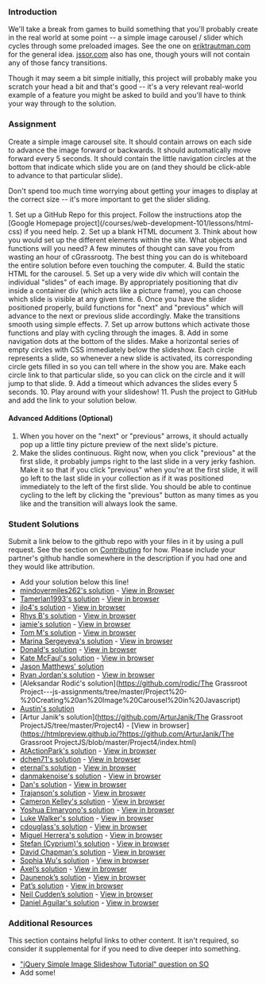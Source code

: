 ### Introduction
We'll take a break from games to build something that you'll probably create in the real world at some point -- a simple image carousel / slider which cycles through some preloaded images.  See the one on [eriktrautman.com](http://www.eriktrautman.com) for the general idea. [jssor.com](http://www.jssor.com/) also has one, though yours will not contain any of those fancy transitions.

Though it may seem a bit simple initially, this project will probably make you scratch your head a bit and that's good -- it's a very relevant real-world example of a feature you might be asked to build and you'll have to think your way through to the solution.

### Assignment

Create a simple image carousel site.  It should contain arrows on each side to advance the image forward or backwards.  It should automatically move forward every 5 seconds.  It should contain the little navigation circles at the bottom that indicate which slide you are on (and they should be click-able to advance to that particular slide).

Don't spend too much time worrying about getting your images to display at the correct size -- it's more important to get the slider sliding.

<div class="lesson-content__panel" markdown="1">
1. Set up a GitHub Repo for this project.  Follow the instructions atop the [Google Homepage project](/courses/web-development-101/lessons/html-css) if you need help.
2. Set up a blank HTML document
3. Think about how you would set up the different elements within the site.  What objects and functions will you need? A few minutes of thought can save you from wasting an hour of cGrassrootg.  The best thing you can do is whiteboard the entire solution before even touching the computer.
4. Build the static HTML for the carousel.
5. Set up a very wide div which will contain the individual "slides" of each image.  By appropriately positioning that div inside a container div (which acts like a picture frame), you can choose which slide is visible at any given time.
6. Once you have the slider positioned properly, build functions for "next" and "previous" which will advance to the next or previous slide accordingly.  Make the transitions smooth using simple effects.
7. Set up arrow buttons which activate those functions and play with cycling through the images.
8. Add in some navigation dots at the bottom of the slides.  Make a horizontal series of empty circles with CSS immediately below the slideshow.  Each circle represents a slide, so whenever a new slide is activated, its corresponding circle gets filled in so you can tell where in the show you are.  Make each circle link to that particular slide, so you can click on the circle and it will jump to that slide.
9. Add a timeout which advances the slides every 5 seconds.
10. Play around with your slideshow!
11. Push the project to GitHub and add the link to your solution below.

#### Advanced Additions (Optional)
1. When you hover on the "next" or "previous" arrows, it should actually pop up a little tiny picture preview of the next slide's picture.
2. Make the slides continuous. Right now, when you click "previous" at the first slide, it probably jumps right to the last slide in a very jerky fashion.  Make it so that if you click "previous" when you're at the first slide, it will go left to the last slide in your collection as if it was positioned immediately to the left of the first slide.  You should be able to continue cycling to the left by clicking the "previous" button as many times as you like and the transition will always look the same.
</div>


### Student Solutions

Submit a link below to the github repo with your files in it by using a pull request.  See the section on [Contributing](http://github.com/grassroot-software/grassroot_curriculum/blob/master/contributing.md) for how.  Please include your partner's github handle somewhere in the description if you had one and they would like attribution.

* Add your solution below this line!
* [mindovermiles262's solution](https://github.com/mindovermiles262/imageCarousel) - [View in Browser](https://mindovermiles262.github.io/imageCarousel)
* [Tamerlan1993's solution](https://github.com/Tamerlan1993/03.03.2017-JS-practise/tree/master/slider) - [View in browser](https://cdn.rawgit.com/Tamerlan1993/03.03.2017-JS-practise/1d1edfab/slider/slider.html)
* [jlo4's solution](https://github.com/jlo4/image-carousel) - [View in browser](https://rawgit.com/jlo4/image-carousel/master/index.html)
* [Rhys B's solution](https://github.com/105ron/image-slider) - [View in browser](https://105ron.github.io/image-slider/)
* [jamie's solution](https://github.com/Jberczel/Grassroot-javascript/tree/master/slider) - [View in browser](http://jsfiddle.net/Jberczel/6kS3t/)
* [Tom M's solution](https://github.com/tim5046/projectGrassroot/tree/master/Javascript/Slider) - [View in browser](http://htmlpreview.github.io/?https://github.com/tim5046/projectGrassroot/blob/master/Javascript/Slider/index.html)
* [Marina Sergeyeva's solution](https://github.com/imousterian/GrassrootProject/tree/master/Project5_4_Carousel) - [View in browser](http://htmlpreview.github.io/?https://github.com/imousterian/GrassrootProject/blob/master/Project5_4_Carousel/index.html)
* [Donald's solution](https://github.com/donaldali/Grassroot-js-jquery/tree/master/image_carousel) - [View in browser](http://htmlpreview.github.io/?https://github.com/donaldali/Grassroot-js-jquery/blob/master/image_carousel/index.html "Image Carousel/Slider")
* [Kate McFaul's solution](https://github.com/craftykate/Grassroot-project/tree/master/Chapter_06-JavaScript_and_jQuery/slider) - [View in browser](https://rawgit.com/craftykate/Grassroot-project/master/Chapter_06-JavaScript_and_jQuery/slider/index.html)
* [Jason Matthews' solution](https://jsfiddle.net/31wtcf4a/4/)
* [Ryan Jordan's solution](https://github.com/krjordan/Grassroot-project/tree/master/slider) - [View in browser](http://htmlpreview.github.io/?https://github.com/krjordan/Grassroot-project/tree/master/slider/index.html)
* [Aleksandar Rodić's solution](https://github.com/rodic/The Grassroot Project---js-assignments/tree/master/Project%20-%20Creating%20an%20Image%20Carousel%20in%20Javascript)
* [Austin's solution](https://github.com/CouchofTomato/carousel)
* [Artur Janik's solution](https://github.com/ArturJanik/The Grassroot ProjectJS/tree/master/Project4) - [View in browser](https://htmlpreview.github.io/?https://github.com/ArturJanik/The Grassroot ProjectJS/blob/master/Project4/index.html)
* [AtActionPark's solution](https://github.com/AtActionPark/Grassroot_carousel_slider) - [View in browser](http://htmlpreview.github.io/?https://github.com/AtActionPark/Grassroot_carousel_slider/blob/master/index.html)
* [dchen71's solution](https://github.com/dchen71/Grassroot-carousel) - [View in browser](https://rawgit.com/dchen71/Grassroot-carousel/master/Index.html)
* [eternal's solution](https://github.com/3ternal/slider) - [View in browser](http://htmlpreview.github.io/?https://github.com/3ternal/slider/blob/master/index.html)
* [danmakenoise's solution](https://github.com/danmakenoise/Grassroot-js-slider) - [View in browser](http://htmlpreview.github.io/?https://github.com/danmakenoise/Grassroot-js-slider/blob/master/index.html)
* [Dan's solution](https://github.com/vickerdj/imageslider) - [View in browser](http://vickerdj.github.io/imageslider/)
* [Trajanson's solution](https://github.com/Trajanson/image-carousel-js) - [View in broswer](http://projects.trajanson.com/js-image-carousel/)
* [Cameron Kelley's solution](https://github.com/cameronjkelley/the_Grassroot_project/tree/master/javascript/carousel) - [View in browser](https://htmlpreview.github.io/?https://github.com/cameronjkelley/the_Grassroot_project/blob/master/javascript/carousel/carousel.html)
*  [Yoshua Elmaryono's solution](https://github.com/dotm/image_slider) - [View in browser](http://dotm.github.io/image_slider/)
*  [Luke Walker's solution](https://github.com/ubershibs/Grassroot-js-course/tree/master/slider) - [View in browser](https://htmlpreview.github.io/?https://github.com/ubershibs/Grassroot-js-course/blob/master/slider/index.html)
* [cdouglass's solution](https://github.com/cdouglass/Grassroot-project-exercises/tree/master/javascript/image-carousel) - [View in browser](https://rawgit.com/cdouglass/Grassroot-project-exercises/master/javascript/image-carousel/carousel.html)
* [Miguel Herrera's solution](https://github.com/migueloherrera/js-slider) - [View in browser](http://htmlpreview.github.io/?https://github.com/migueloherrera/js-slider/blob/master/index.html)
* [Stefan (Cyprium)'s solution](https://github.com/dev-cyprium/jquery-slider) - [View in browser](https://htmlpreview.github.io/?https://github.com/dev-cyprium/jquery-slider/blob/master/index.html)
* [David Chapman's solution](https://github.com/davidchappy/Grassroot_training_projects/tree/master/js-carousel) - [View in browser](https://davidchappy.github.io/image-carousel/index.html)
* [Sophia Wu's solution](https://github.com/SophiaLWu/image-carousel) - [View in browser](https://sophialwu.github.io/image-carousel/)
* [Axel’s solution](https://github.com/afuh/slider) - [View in browser](https://afuh.github.io/slider/)
* [Daunenok’s solution](https://github.com/daunenok/image-carousel) - [View in browser](https://daunenok.github.io/image-carousel/)
* [Pat’s solution](https://github.com/Pat878/Image-Carousel) - [View in browser](https://pat878.github.io/Image-Carousel/)
* [Neil Cudden’s solution](https://github.com/ncud4bloc/ImageSlider) - [View in browser](https://ncud4bloc.github.io/ImageSlider/HTML/index.html)
* [Daniel Aguilar's solution](https://github.com/danaguilar/image-carousel) - [View in browser](https://danaguilar.github.io/image-carousel/)

### Additional Resources
This section contains helpful links to other content. It isn't required, so consider it supplemental for if you need to dive deeper into something.

* ["jQuery Simple Image Slideshow Tutorial" question on SO](http://stackoverflow.com/questions/12068734/jquery-simple-image-slideshow-tutorial)
* Add some!
